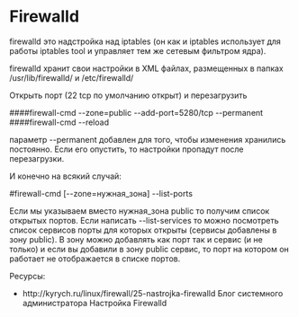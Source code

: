 # Firewalld

<p>firewalld это надстройка над iptables (он как и iptables использует для работы iptables tool и управляет тем же сетевым фильтром ядра).</p>
<p>firewalld хранит свои настройки в XML файлах, размещенных в папках /usr/lib/firewalld/ и /etc/firewalld/</p>


Открыть порт (22 tcp по умолчанию открыт) и перезагрузить 

####firewall-cmd --zone=public --add-port=5280/tcp --permanent
####firewall-cmd --reload

параметр --permanent добавлен для того, чтобы изменения хранились постоянно. Если его опустить, то настройки пропадут после перезагрузки.


И конечно на всякий случай:

#firewall-cmd [--zone=нужная_зона] --list-ports

Если мы указываем вместо нужная_зона public то получим список открытых портов. Если написать --list-services то можно посмотреть список сервисов порты для которых открыты (сервисы добавлены в зону public). В зону можно добавлять как порт так и сервис (и не только) и если вы добавили в зону public сервис, то порт на котором он работает не отображается в списке портов.



Ресурсы:
<ul>
<li>http://kyrych.ru/linux/firewall/25-nastrojka-firewalld Блог системного администратора Настройка Firewalld</li>
</ul>